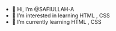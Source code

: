 - 👋 Hi, I’m @SAFIULLAH-A
- 👀 I’m interested in learning HTML , CSS
- 🌱 I’m currently learning HTML , CSS

<!---
SAFIULLAH-A/SAFIULLAH-A is a ✨ special ✨ repository because its `README.md` (this file) appears on your GitHub profile.
You can click the Preview link to take a look at your changes.
--->
